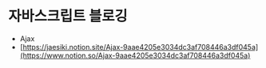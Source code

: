 # 자바스크립트 블로깅

- Ajax
- [https://jaesiki.notion.site/Ajax-9aae4205e3034dc3af708446a3df045a](https://www.notion.so/Ajax-9aae4205e3034dc3af708446a3df045a)